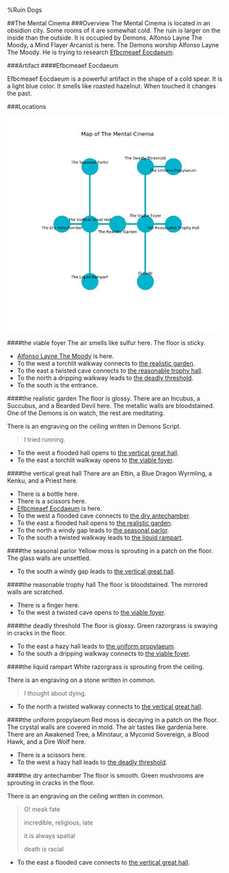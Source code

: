%Ruin Dogs

##The Mental Cinema
###Overview
The Mental Cinema is located in an obsidion city. Some rooms of it are somewhat cold. The ruin is larger on the inside than the outside. It is occupied by Demons. <a name="Alfonso-Layne-The-Moody"></a>Alfonso Layne The Moody, a Mind Flayer Arcanist is here. The Demons worship Alfonso Layne The Moody. He  is trying to research [Efbcmeaef Eocdaeum](#Efbcmeaef-Eocdaeum). 



###Artifact
####<a name="Efbcmeaef-Eocdaeum"></a>Efbcmeaef Eocdaeum


Efbcmeaef Eocdaeum is a powerful artifact in the shape of a cold spear. It is a light blue color. It smells like roasted hazelnut. When touched it changes the past. 





###Locations


![](../v2/images/The-Mental-Cinema.png)

####<a name="the-viable-foyer"></a>the viable foyer
The air smells like sulfur here. The floor is sticky. 



* [Alfonso Layne The Moody](#Alfonso-Layne-The-Moody) is here.
* To the west a torchlit walkway connects to [the realistic garden](#the-realistic-garden).
* To the east a twisted cave connects to [the reasonable trophy hall](#the-reasonable-trophy-hall).
* To the north a dripping walkway leads to [the deadly threshold](#the-deadly-threshold).
* To the south is the entrance.


####<a name="the-realistic-garden"></a>the realistic garden
The floor is glossy. There are an Incubus, a Succubus, and a Bearded Devil here. The metallic walls are bloodstained. One of the Demons is on watch, the rest are meditating. 

There is an engraving on the ceiling written in Demons Script. 

> I tried running.
>


* To the west a flooded hall opens to [the vertical great hall](#the-vertical-great-hall).
* To the east a torchlit walkway opens to [the viable foyer](#the-viable-foyer).


####<a name="the-vertical-great-hall"></a>the vertical great hall
There are an Ettin, a Blue Dragon Wyrmling, a Kenku, and a Priest here. 



* There is a bottle here.
* There is a scissors here.
* [Efbcmeaef Eocdaeum](#Efbcmeaef-Eocdaeum) is here.
* To the west a flooded cave connects to [the dry antechamber](#the-dry-antechamber).
* To the east a flooded hall opens to [the realistic garden](#the-realistic-garden).
* To the north a windy gap leads to [the seasonal parlor](#the-seasonal-parlor).
* To the south a twisted walkway leads to [the liquid rampart](#the-liquid-rampart).


####<a name="the-seasonal-parlor"></a>the seasonal parlor
Yellow moss is sprouting in a patch on the floor. The glass walls are unsettled. 



* To the south a windy gap leads to [the vertical great hall](#the-vertical-great-hall).


####<a name="the-reasonable-trophy-hall"></a>the reasonable trophy hall
The floor is bloodstained. The mirrored walls are scratched. 



* There is a finger here.
* To the west a twisted cave opens to [the viable foyer](#the-viable-foyer).


####<a name="the-deadly-threshold"></a>the deadly threshold
The floor is glossy. Green razorgrass is swaying in cracks in the floor. 



* To the east a hazy hall leads to [the uniform propylaeum](#the-uniform-propylaeum).
* To the south a dripping walkway connects to [the viable foyer](#the-viable-foyer).


####<a name="the-liquid-rampart"></a>the liquid rampart
White razorgrass is sprouting from the ceiling. 

There is an engraving on a stone written in common. 

> I thought about dying.
>


* To the north a twisted walkway connects to [the vertical great hall](#the-vertical-great-hall).


####<a name="the-uniform-propylaeum"></a>the uniform propylaeum
Red moss is decaying in a patch on the floor. The crystal walls are covered in mold. The air tastes like gardenia here. There are an Awakened Tree, a Minotaur, a Myconid Sovereign, a Blood Hawk, and a Dire Wolf here. 



* There is a scissors here.
* To the west a hazy hall leads to [the deadly threshold](#the-deadly-threshold).


####<a name="the-dry-antechamber"></a>the dry antechamber
The floor is smooth. Green mushrooms are sprouting in cracks in the floor. 

There is an engraving on the ceiling written in common. 

> O! meak fate
>
> incredible, religious, late
>
> it is always spatial
>
> death is racial
>


* To the east a flooded cave connects to [the vertical great hall](#the-vertical-great-hall).


